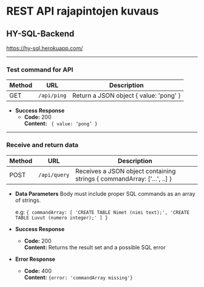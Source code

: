 # REST API rajapintojen kuvaus

## HY-SQL-Backend

https://hy-sql.herokuapp.com/


---
### Test command for API 
| Method   | URL                     | Description                                                                 |
| -------- | ----------------------- | ----------------------------------------------------------------------------|
| GET      | `/api/ping`             |  Return a JSON object { value: 'pong' }                                   |

-  **Success Response**
    - **Code:** 200    
    **Content:** ` { value: ‘pong’ }`

---
### Receive and return data

| Method   | URL                                           | Description                                                                      |
| -------- | --------------------------------------------- | ----------------------------------------------------------------------------     |
| POST     | `/api/query`                                  | Receives a JSON object containing strings { commandArray: ['...', ..] }                |
- **Data Parameters**
    Body must include proper SQL commands as an array of strings. 
    
    e.g: `{ commandArray: [ 'CREATE TABLE Nimet (nimi text);', 'CREATE TABLE Luvut (numero integer);' ] }`
 -  **Success Response**
    -    **Code:** 200  
    **Content:** Returns the result set and a possible SQL error
-  **Error Response**
    - **Code:** 400  
    **Content:** `{error: 'commandArray missing'}`

